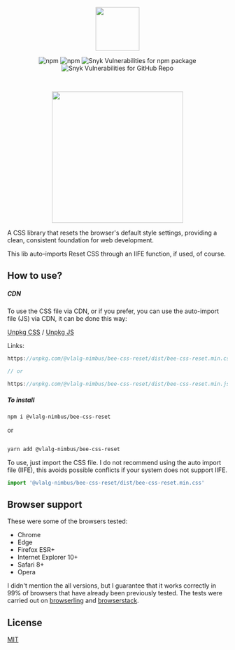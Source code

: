 <p align="center">
<img src="https://github.com/VemLavarALoucaGamers/vlalg-nimbus/raw/main/packages/libs/bee-css-reset/images/Bee_Logo_White_Name.png" width="100">
</p>

<div align="center">

![npm](https://img.shields.io/npm/v/@vlalg-nimbus/bee-css-reset?style=for-the-badge) ![npm](https://img.shields.io/npm/dm/@vlalg-nimbus/bee-css-reset?style=for-the-badge) ![Snyk Vulnerabilities for npm package](https://img.shields.io/snyk/vulnerabilities/npm/@vlalg-nimbus/bee-css-reset?label=npm%20vulnerabilities&style=for-the-badge) ![Snyk Vulnerabilities for GitHub Repo](https://img.shields.io/snyk/vulnerabilities/github/VemLavarALoucaGamers/vlalg-nimbus?label=Repo%20Vulnerabilities&style=for-the-badge)
</div>

<br />

<p align="center">
<img src="https://github.com/VemLavarALoucaGamers/vlalg-nimbus/raw/main/packages/libs/bee-css-reset/images/example.png" width="300">
</p>

A CSS library that resets the browser's default style settings, providing a clean, consistent foundation for web development.

This lib auto-imports Reset CSS through an IIFE function, if used, of course.

## How to use?

##### CDN

To use the CSS file via CDN, or if you prefer, you can use the auto-import file (JS) via CDN, it can be done this way:

[Unpkg CSS](https://unpkg.com/@vlalg-nimbus/bee-css-reset/dist/bee-css-reset.min.css) / [Unpkg JS](https://unpkg.com/@vlalg-nimbus/bee-css-reset/dist/bee-css-reset.min.css)

Links:

```js
https://unpkg.com/@vlalg-nimbus/bee-css-reset/dist/bee-css-reset.min.css

// or

https://unpkg.com/@vlalg-nimbus/bee-css-reset/dist/bee-css-reset.min.js
```

##### To install

```bash
npm i @vlalg-nimbus/bee-css-reset
```

or

```bash

yarn add @vlalg-nimbus/bee-css-reset

```

To use, just import the CSS file. I do not recommend using the auto import file (IIFE), this avoids possible conflicts if your system does not support IIFE.

```js
import '@vlalg-nimbus/bee-css-reset/dist/bee-css-reset.min.css'
```

## Browser support

These were some of the browsers tested:

- Chrome
- Edge
- Firefox ESR+
- Internet Explorer 10+
- Safari 8+
- Opera

I didn't mention the all versions, but I guarantee that it works correctly in 99% of browsers that have already been previously tested. The tests were carried out on [browserling](https://www.browserling.com) and [browserstack](https://www.browserstack.com).

## License

[MIT](http://opensource.org/licenses/MIT)
